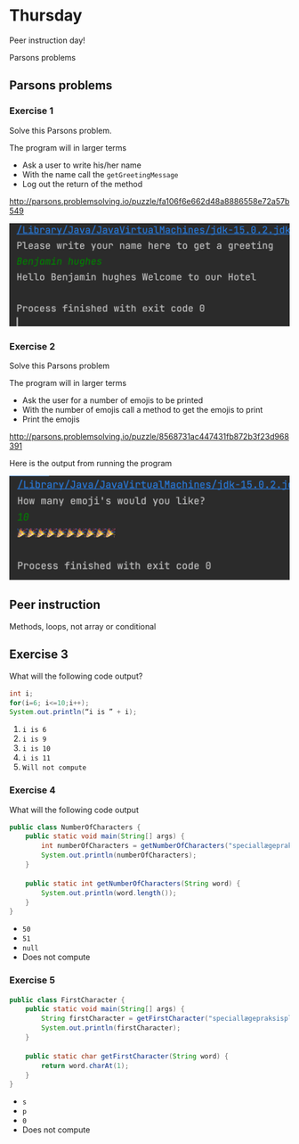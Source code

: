 # Thursday

Peer instruction day!

Parsons problems



## Parsons problems



### Exercise 1

Solve this Parsons problem.

The program will in larger terms

- Ask a user to write his/her name
- With the name call the `getGreetingMessage`
- Log out the return of the method

http://parsons.problemsolving.io/puzzle/fa106f6e662d48a8886558e72a57b549

<!--

```
public static void main(String[] args) {
    Scanner scanner = new Scanner(System.in);
    System.out.println("Please write your name here to get a greeting");
    String fullname = scanner.nextLine();
    String greeting = getGreetingMessage(fullname);
    System.out.println(greeting);
}

public static String getGreetingMessage(String fullname) {
    String greeting = "Hello " + fullname + " Welcome to our Hotel";

    return greeting;
}
```

 -->

![Greeting message output](../../assets/greeting-message-parson.png)





### Exercise 2

Solve this Parsons problem

The program will in larger terms

- Ask the user for a number of emojis to be printed
- With the number of emojis call a method to get the emojis to print
- Print the emojis

http://parsons.problemsolving.io/puzzle/8568731ac447431fb872b3f23d968391

<!--

```
public class emojiPrinter {
    public static void main(String[] args) {
        Scanner scanner = new Scanner(System.in);
        System.out.println("How many emoji's would you like?");
        int numberOfemojis = scanner.nextInt();
        String pattern = getPattern(numberOfemojis);
        System.out.println(pattern);
    }

    public static String getPattern(int numberOfemojis) {
        String pattern = "";
        for (int i = 0; i < numberOfemojis; i++) {
            pattern += "🎉";
        }

        return pattern;
    }
}
```

-->

Here is the output from running the program



![Number of Emojis print](../../assets/number-of-emoji-parson.png)



## Peer instruction

Methods, loops, not array or conditional



## Exercise 3

What will the following code output? 

```java
int i;
for(i=6; i<=10;i++);  
System.out.println(“i is ” + i);
```

1. `i is 6`
2. `i is 9`
3. `i is 10`
4. `i is 11`
5. `Will not compute`



### Exercise 4

What will the following code output

```java
public class NumberOfCharacters {
    public static void main(String[] args) {
        int numberOfCharacters = getNumberOfCharacters("speciallægepraksisplanlægningsstabiliseringsperiode");
        System.out.println(numberOfCharacters);
    }

    public static int getNumberOfCharacters(String word) {
        System.out.println(word.length());
    }
}
```

- `50`
- `51`
- `null`
- Does not compute



### Exercise 5

```java
public class FirstCharacter {
    public static void main(String[] args) {
        String firstCharacter = getFirstCharacter("speciallægepraksisplanlægningsstabiliseringsperiode");
        System.out.println(firstCharacter);
    }

    public static char getFirstCharacter(String word) {
        return word.charAt(1);
    }
}
```

- `s`
- `p`
- `0`
- Does not compute



